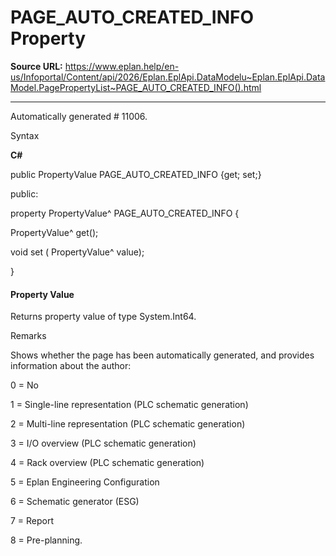 # PAGE_AUTO_CREATED_INFO Property

**Source URL:** https://www.eplan.help/en-us/Infoportal/Content/api/2026/Eplan.EplApi.DataModelu~Eplan.EplApi.DataModel.PagePropertyList~PAGE_AUTO_CREATED_INFO().html

---

Automatically generated # 11006.

Syntax

**C#**



public PropertyValue PAGE_AUTO_CREATED_INFO {get; set;}

public:

property PropertyValue^ PAGE_AUTO_CREATED_INFO {

   PropertyValue^ get();

   void set (    PropertyValue^ value);

}


#### Property Value

Returns property value of type System.Int64.

Remarks

Shows whether the page has been automatically generated, and provides information about the author:

0 = No

1 = Single-line representation (PLC schematic generation)

2 = Multi-line representation (PLC schematic generation)

3 = I/O overview (PLC schematic generation)

4 = Rack overview (PLC schematic generation)

5 = Eplan Engineering Configuration

6 = Schematic generator (ESG)

7 = Report

8 = Pre-planning.
